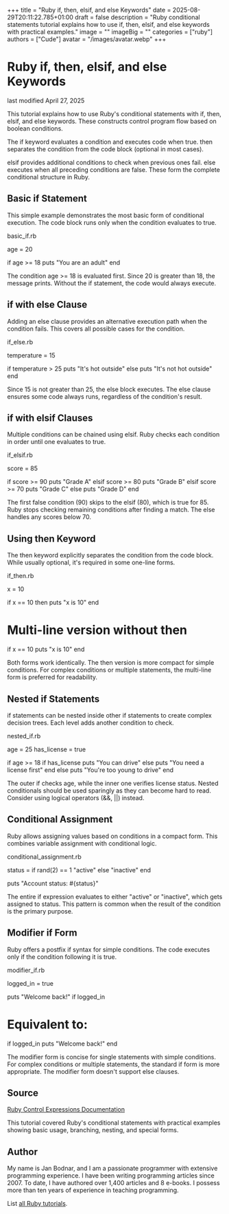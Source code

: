 +++
title = "Ruby if, then, elsif, and else Keywords"
date = 2025-08-29T20:11:22.785+01:00
draft = false
description = "Ruby conditional statements tutorial explains how to use if, then, elsif, and else keywords with practical examples."
image = ""
imageBig = ""
categories = ["ruby"]
authors = ["Cude"]
avatar = "/images/avatar.webp"
+++

# Ruby if, then, elsif, and else Keywords

last modified April 27, 2025

This tutorial explains how to use Ruby's conditional statements with if,
then, elsif, and else keywords. These
constructs control program flow based on boolean conditions.

The if keyword evaluates a condition and executes code when true.
then separates the condition from the code block (optional in most cases).

elsif provides additional conditions to check when previous ones fail.
else executes when all preceding conditions are false. These form
the complete conditional structure in Ruby.

## Basic if Statement

This simple example demonstrates the most basic form of conditional execution.
The code block runs only when the condition evaluates to true.

basic_if.rb
  

age = 20

if age &gt;= 18
  puts "You are an adult"
end

The condition age &gt;= 18 is evaluated first. Since 20 is greater than
18, the message prints. Without the if statement, the code would
always execute.

## if with else Clause

Adding an else clause provides an alternative execution path when
the condition fails. This covers all possible cases for the condition.

if_else.rb
  

temperature = 15

if temperature &gt; 25
  puts "It's hot outside"
else
  puts "It's not hot outside"
end

Since 15 is not greater than 25, the else block executes. The
else clause ensures some code always runs, regardless of the
condition's result.

## if with elsif Clauses

Multiple conditions can be chained using elsif. Ruby checks each
condition in order until one evaluates to true.

if_elsif.rb
  

score = 85

if score &gt;= 90
  puts "Grade A"
elsif score &gt;= 80
  puts "Grade B"
elsif score &gt;= 70
  puts "Grade C"
else
  puts "Grade D"
end

The first false condition (90) skips to the elsif (80), which is
true for 85. Ruby stops checking remaining conditions after finding a match.
The else handles any scores below 70.

## Using then Keyword

The then keyword explicitly separates the condition from the code
block. While usually optional, it's required in some one-line forms.

if_then.rb
  

x = 10

if x == 10 then puts "x is 10" end

# Multi-line version without then
if x == 10
  puts "x is 10"
end

Both forms work identically. The then version is more compact for
simple conditions. For complex conditions or multiple statements, the multi-line
form is preferred for readability.

## Nested if Statements

if statements can be nested inside other if statements
to create complex decision trees. Each level adds another condition to check.

nested_if.rb
  

age = 25
has_license = true

if age &gt;= 18
  if has_license
    puts "You can drive"
  else
    puts "You need a license first"
  end
else
  puts "You're too young to drive"
end

The outer if checks age, while the inner one verifies license status.
Nested conditionals should be used sparingly as they can become hard to read.
Consider using logical operators (&amp;&amp;, ||) instead.

## Conditional Assignment

Ruby allows assigning values based on conditions in a compact form. This combines
variable assignment with conditional logic.

conditional_assignment.rb
  

status = if rand(2) == 1
           "active"
         else
           "inactive"
         end

puts "Account status: #{status}"

The entire if expression evaluates to either "active" or "inactive",
which gets assigned to status. This pattern is common when the
result of the condition is the primary purpose.

## Modifier if Form

Ruby offers a postfix if syntax for simple conditions. The code
executes only if the condition following it is true.

modifier_if.rb
  

logged_in = true

puts "Welcome back!" if logged_in

# Equivalent to:
if logged_in
  puts "Welcome back!"
end

The modifier form is concise for single statements with simple conditions. For
complex conditions or multiple statements, the standard if form is
more appropriate. The modifier form doesn't support else clauses.

## Source

[Ruby Control Expressions Documentation](https://ruby-doc.org/3.4.1/syntax/control_expressions_rdoc.html)

This tutorial covered Ruby's conditional statements with practical examples
showing basic usage, branching, nesting, and special forms.

## Author

My name is Jan Bodnar, and I am a passionate programmer with extensive
programming experience. I have been writing programming articles since 2007.
To date, I have authored over 1,400 articles and 8 e-books. I possess more
than ten years of experience in teaching programming.

List [all Ruby tutorials](/ruby/).